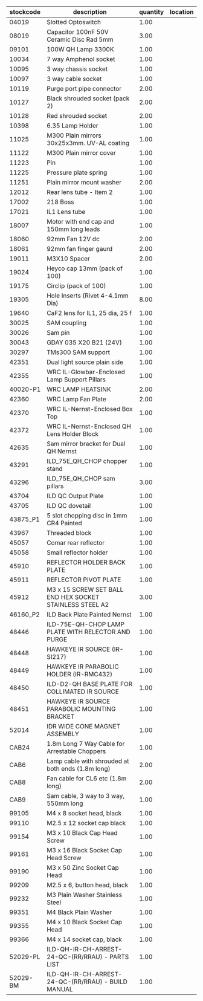 |stockcode|description|quantity|location|
|---------|-----------|--------|--------|
|04019|Slotted Optoswitch|1.00||
|08019|Capacitor 100nF 50V Ceramic Disc Rad 5mm|3.00||
|09101|100W QH Lamp 3300K|1.00||
|10034|7 way Amphenol socket|1.00||
|10095|3 way chassis socket|1.00||
|10097|3 way cable socket|1.00||
|10119|Purge port pipe connector|2.00||
|10127|Black shrouded socket (pack 2)|2.00||
|10128|Red shrouded socket|2.00||
|10398|6.35 Lamp Holder|1.00||
|11025|M300 Plain mirrors 30x25x3mm.  UV-AL coating|1.00||
|11122|M300 Plain mirror cover|1.00||
|11223|Pin|1.00||
|11225|Pressure plate spring|1.00||
|11251|Plain mirror mount washer|2.00||
|12012|Rear lens tube - Item 2|1.00||
|17002|218 Boss|1.00||
|17021|IL1 Lens tube|1.00||
|18007|Motor with end cap and 150mm long leads|1.00||
|18060|92mm Fan 12V dc|2.00||
|18061|92mm fan finger gaurd|2.00||
|19011|M3X10 Spacer|2.00||
|19024|Heyco cap 13mm (pack of 100)|1.00||
|19175|Circlip (pack of 100)|1.00||
|19305|Hole Inserts (Rivet 4-4.1mm Dia)|8.00||
|19640|CaF2 lens for IL1, 25 dia, 25 f|1.00||
|30025|SAM coupling|1.00||
|30026|Sam pin|1.00||
|30043|GDAY 035 X20 B21 (24V)|1.00||
|30297|TMs300 SAM support|1.00||
|42351|Dual light source plain side|1.00||
|42355|WRC IL-Glowbar-Enclosed Lamp Support Pillars|1.00||
|40020-P1|WRC LAMP HEATSINK|2.00||
|42360|WRC Lamp Fan Plate|2.00||
|42370|WRC IL-Nernst-Enclosed Box Top|1.00||
|42372|WRC IL-Nernst-Enclosed QH Lens Holder Block|1.00||
|42635|Sam mirror bracket for Dual QH Nernst|1.00||
|43291|ILD_75E_QH_CHOP chopper stand|1.00||
|43296|ILD_75E_QH_CHOP sam pillars|3.00||
|43704|ILD QC Output Plate|1.00||
|43705|ILD QC dovetail|1.00||
|43875_P1|5 slot chopping disc in 1mm CR4 Painted|1.00||
|43967|Threaded block|1.00||
|45057|Comar rear reflector|1.00||
|45058|Small reflector holder|1.00||
|45910|REFLECTOR HOLDER BACK PLATE|1.00||
|45911|REFLECTOR PIVOT PLATE|1.00||
|45912|M3 x 15 SCREW SET BALL END HEX SOCKET STAINLESS STEEL A2|3.00||
|46160_P2|ILD Back Plate Painted Nernst|1.00||
|48446|ILD-75E-QH-CHOP  LAMP PLATE WITH RELECTOR AND PURGE|1.00||
|48448|HAWKEYE IR SOURCE (IR-SI217)|1.00||
|48449|HAWKEYE IR PARABOLIC HOLDER (IR-RMC432)|1.00||
|48450|ILD-D2-QH BASE PLATE FOR COLLIMATED IR SOURCE|1.00||
|48451|HAWKEYE IR SOURCE PARABOLIC MOUNTING BRACKET|1.00||
|52014|IDR WIDE CONE MAGNET ASSEMBLY|1.00||
|CAB24|1.8m Long 7 Way Cable for Arrestable Choppers|1.00||
|CAB6|Lamp cable with shrouded at both ends (1.8m long)|2.00||
|CAB8|Fan cable for CL6 etc (1.8m long)|2.00||
|CAB9|Sam cable, 3 way to 3 way, 550mm long|1.00||
|99105|M4 x 8 socket head, black|1.00||
|99110|M2.5 x 12 socket cap black|1.00||
|99154|M3 x 10 Black Cap Head Screw|1.00||
|99161|M3 x 16 Black Socket Cap Head Screw|1.00||
|99190|M3 x 50 Zinc Socket Cap Head|1.00||
|99209|M2.5 x 6, button head, black|1.00||
|99232|M3 Plain Washer Stainless Steel|1.00||
|99351|M4 Black Plain Washer|1.00||
|99355|M4 x 10 Black Socket Cap Head|1.00||
|99366|M4 x 14 socket cap, black|1.00||
|52029-PL|ILD-QH-IR-CH-ARREST-24-QC-(RR/RRAU) - PARTS LIST|1.00||
|52029-BM|ILD-QH-IR-CH-ARREST-24-QC-(RR/RRAU) - BUILD MANUAL|1.00||
